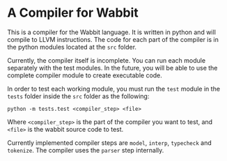 # A Compiler for Wabbit

This is a compiler for the Wabbit language. It is written in python and will compile to LLVM instructions. 
The code for each part of the compiler is in the python modules located at the `src` folder.

Currently, the compiler itself is incomplete. You can run each module separately with the test modules. In the future, you will be able to use the complete compiler module to create executable code.

In order to test each working module, you must run the `test` module in the `tests` folder inside the `src` folder as the following:

`python -m tests.test <compiler_step> <file>`

Where `<compiler_step>` is the part of the compiler you want to test, and `<file>` is the wabbit source code to test.

Currently implemented compiler steps are `model`, `interp`, `typecheck` and `tokenize`. The compiler uses the `parser` step internally.
